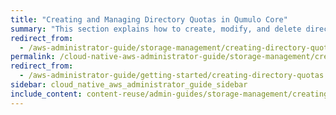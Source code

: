 ```yaml
---
title: "Creating and Managing Directory Quotas in Qumulo Core"
summary: "This section explains how to create, modify, and delete directory quotas by using the Qumulo Core Web UI and how to use the Cluster Alerts for Qumulo script to manage cluster quota notifications."
redirect_from:
  - /aws-administrator-guide/storage-management/creating-directory-quotas.html
permalink: /cloud-native-aws-administrator-guide/storage-management/creating-directory-quotas.html
redirect_from:
  - /aws-administrator-guide/getting-started/creating-directory-quotas.html
sidebar: cloud_native_aws_administrator_guide_sidebar
include_content: content-reuse/admin-guides/storage-management/creating-directory-quotas.md
---
```


